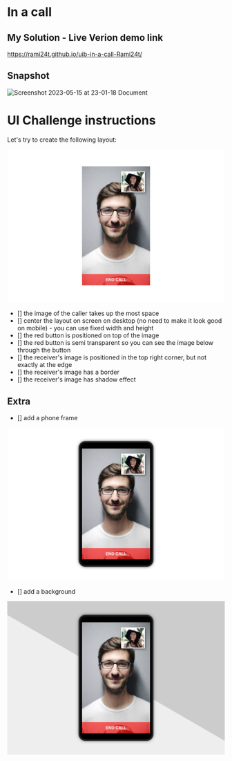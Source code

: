 # In a call

## My Solution - Live Verion demo link

https://rami24t.github.io/uib-in-a-call-Rami24t/

## Snapshot

![Screenshot 2023-05-15 at 23-01-18 Document](https://github.com/Rami24t/uib-in-a-call-Rami24t/assets/103028944/5a596768-96b1-4958-9d20-fe31972c16c4)


# UI Challenge instructions

Let's try to create the following layout:

![example](example.png)

* [] the image of the caller takes up the most space
* [] center the layout on screen on desktop (no need to make it look good on mobile) - you can use fixed width and height
* [] the red button is positioned on top of the image
* [] the red button is semi transparent so you can see the image below through the button
* [] the receiver's image is positioned in the top right corner, but not exactly at the edge
* [] the receiver's image has a border
* [] the receiver's image has shadow effect


## Extra

* [] add a phone frame

![example with phone frame](example-frame.png)

* [] add a background

![example final](example-final.png)

